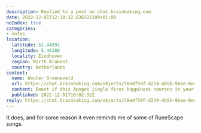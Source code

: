 ```yaml
---
description: Replied to a post on chat.brainbaking.com
date: 2022-12-01T12:19:32.836321109+01:00
noIndex: true
categories:
- notes
location:
  latitude: 51.44591
  longitude: 5.46188
  locality: Eindhoven
  region: North Brabant
  country: Netherlands
context:
  name: Wouter Groeneveld
  url: https://chat.brainbaking.com/objects/58edf59f-d274-4b5b-9bae-8ec145de16e1
  content: Boost if this Apogee jingle fires happiness neurons in your brain.
  published: 2022-12-01T10:02:32Z
reply: https://chat.brainbaking.com/objects/58edf59f-d274-4b5b-9bae-8ec145de16e1
---
```


It does, and for some reason it even reminds me of some of RuneScape songs.
